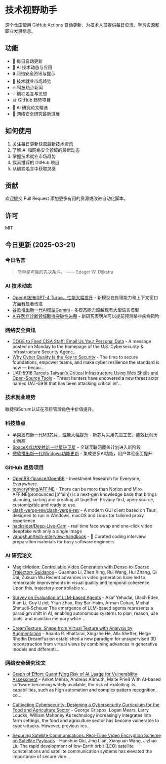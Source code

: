 # 技术视野助手

这个仓库使用 GitHub Actions 自动更新，为技术人员提供每日资讯、学习资源和职业发展信息。

## 功能

- 🔄 每日自动更新
- 🤖 AI 技术动态与应用
- 🔒 网络安全资讯与提示
- 💼 技术就业市场趋势
- 🔥 科技热点新闻
- 💡 编程名言与思想
- 📊 GitHub 趋势项目
- 📝 AI 研究论文精选
- 🔐 网络安全研究最新进展

## 如何使用

1. 关注每日更新获取最新技术资讯
2. 了解 AI 和网络安全领域的最新动态
3. 掌握技术就业市场趋势
4. 探索推荐的 GitHub 项目
5. 从编程名言中获取灵感

## 贡献

欢迎提交 Pull Request 添加更多有用的资源或改进自动化脚本。

## 许可

MIT

## 今日更新 (2025-03-21)

### 今日名言

> 简单是可靠的先决条件。 —— Edsger W. Dijkstra

### AI 技术动态

- [OpenAI发布GPT-4 Turbo，性能大幅提升](https://openai.com/blog/) - 新模型在推理能力和上下文窗口方面有显著改进
- [谷歌推出新一代AI模型Gemini](https://blog.google/technology/ai/) - 多模态能力超越现有大型语言模型
- [AI在医疗诊断领域取得突破性进展](https://www.nature.com/articles/) - 新研究表明AI可以提前预测某些疾病风险


### 网络安全资讯

- [DOGE to Fired CISA Staff: Email Us Your Personal Data](https://krebsonsecurity.com/2025/03/doge-to-fired-cisa-staff-email-us-your-personal-data/) - A message posted on Monday to the homepage of the U.S. Cybersecurity & Infrastructure Security Agenc...
- [Why Cyber Quality Is the Key to Security](https://www.darkreading.com/cyberattacks-data-breaches/why-cyber-quality-key-security) - The time to secure foundations, empower teams, and make cyber resilience the standard is now — becau...
- [UAT-5918 Targets Taiwan's Critical Infrastructure Using Web Shells and Open-Source Tools](https://thehackernews.com/2025/03/uat-5918-targets-taiwans-critical.html) - Threat hunters have uncovered a new threat actor named UAT-5918 that has been attacking critical inf...


### 技术就业趋势

敏捷和Scrum认证在项目管理角色中价值提升。

### 科技热点

- [苹果发布新一代M3芯片，性能大幅提升](https://www.apple.com/newsroom/) - 新芯片采用先进工艺，能效比创历史新高
- [SpaceX成功发射新一批星链卫星](https://www.spacex.com/updates/) - 全球互联网覆盖计划进入新阶段
- [微软推出新一代Windows功能更新](https://blogs.windows.com/) - 集成更多AI功能，用户体验全面提升


### GitHub 趋势项目

- [OpenBB-finance/OpenBB](https://github.com/OpenBB-finance/OpenBB) - Investment Research for Everyone, Everywhere.
- [toeverything/AFFiNE](https://github.com/toeverything/AFFiNE) - There can be more than Notion and Miro. AFFiNE(pronounced [ə'fain]) is a next-gen knowledge base that brings planning, sorting and creating all together. Privacy first, open-source, customizable and ready to use.
- [clash-verge-rev/clash-verge-rev](https://github.com/clash-verge-rev/clash-verge-rev) - A modern GUI client based on Tauri, designed to run in Windows, macOS and Linux for tailored proxy experience
- [hacksider/Deep-Live-Cam](https://github.com/hacksider/Deep-Live-Cam) - real time face swap and one-click video deepfake with only a single image
- [yangshun/tech-interview-handbook](https://github.com/yangshun/tech-interview-handbook) - 💯 Curated coding interview preparation materials for busy software engineers


### AI 研究论文

- [MagicMotion: Controllable Video Generation with Dense-to-Sparse
  Trajectory Guidance](http://arxiv.org/abs/2503.16421v1) - Quanhao Li, Zhen Xing, Rui Wang, Hui Zhang, Qi Dai, Zuxuan Wu
  Recent advances in video generation have led to remarkable improvements in
visual quality and temporal coherence. Upon this, trajectory-controllable v...

- [Survey on Evaluation of LLM-based Agents](http://arxiv.org/abs/2503.16416v1) - Asaf Yehudai, Lilach Eden, Alan Li, Guy Uziel, Yilun Zhao, Roy Bar-Haim, Arman Cohan, Michal Shmueli-Scheuer
  The emergence of LLM-based agents represents a paradigm shift in AI, enabling
autonomous systems to plan, reason, use tools, and maintain memory while...

- [DreamTexture: Shape from Virtual Texture with Analysis by Augmentation](http://arxiv.org/abs/2503.16412v1) - Ananta R. Bhattarai, Xingzhe He, Alla Sheffer, Helge Rhodin
  DreamFusion established a new paradigm for unsupervised 3D reconstruction
from virtual views by combining advances in generative models and
differenti...

### 网络安全研究论文

- [Graph of Effort: Quantifying Risk of AI Usage for Vulnerability
  Assessment](http://arxiv.org/abs/2503.16392v1) - Anket Mehra, Andreas Aßmuth, Malte Prieß
  With AI-based software becoming widely available, the risk of exploiting its
capabilities, such as high automation and complex pattern recognition, co...

- [Cultivating Cybersecurity: Designing a Cybersecurity Curriculum for the
  Food and Agriculture Sector](http://arxiv.org/abs/2503.16292v1) - George Grispos, Logan Mears, Larry Loucks, William Mahoney
  As technology increasingly integrates into farm settings, the food and
agriculture sector has become vulnerable to cyberattacks. However, previous
res...

- [Securing Satellite Communications: Real-Time Video Encryption Scheme on
  Satellite Payloads](http://arxiv.org/abs/2503.16287v1) - Hanshuo Qiu, Jing Lian, Xiaoyuan Wang, Jizhao Liu
  The rapid development of low-Earth orbit (LEO) satellite constellations and
satellite communication systems has elevated the importance of secure vide...

